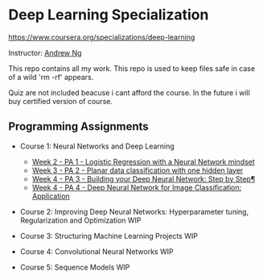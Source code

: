 # Deep Learning Specialization

https://www.coursera.org/specializations/deep-learning

Instructor: [Andrew Ng](http://www.andrewng.org/)

This repo contains all my work. This repo is used to keep files safe in case of a wild 'rm -rf' appears.

Quiz are not included beacuse i cant afford the course. In the future i will buy certified version of course.

## Programming Assignments

- Course 1: Neural Networks and Deep Learning

  - [Week 2 - PA 1 - Logistic Regression with a Neural Network mindset](https://github.com/mrcmoresi/deepcoursera/blob/master/course1-NN%26deepLearning/week2-Logistic%2BRegression%2Bwith%2Ba%2BNeural%2BNetwork%2Bmindset%2Bv5.ipynb)
  - [Week 3 - PA 2 - Planar data classification with one hidden layer](https://github.com/mrcmoresi/deepcoursera/blob/master/course1-NN%26deepLearning/week3-Planar%2Bdata%2Bclassification%2Bwith%2Bone%2Bhidden%2Blayer%2Bv5.ipynb)
  - [Week 4 - PA 3 - Building your Deep Neural Network: Step by Step¶](https://github.com/mrcmoresi/deepcoursera/blob/master/course1-NN%26deepLearning/week3-Building%2Byour%2BDeep%2BNeural%2BNetwork%2B-%2BStep%2Bby%2BStep%2Bv8.ipynb)
  - [Week 4 - PA 4 - Deep Neural Network for Image Classification: Application](https://github.com/mrcmoresi/deepcoursera/blob/master/course1-NN%26deepLearning/week4-Deep%2BNeural%2BNetwork%2B-%2BApplication%2Bv8.ipynb)

- Course 2: Improving Deep Neural Networks: Hyperparameter tuning, Regularization and Optimization
WIP

- Course 3: Structuring Machine Learning Projects
WIP

- Course 4: Convolutional Neural Networks
WIP

- Course 5: Sequence Models
WIP
